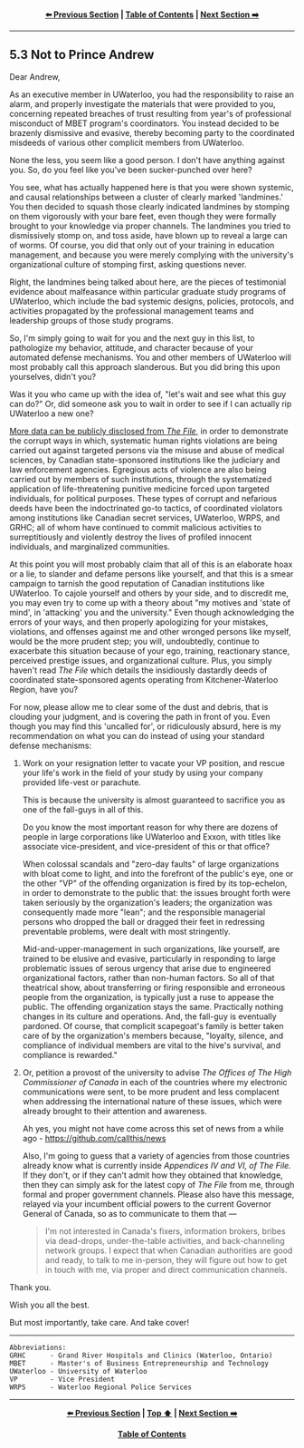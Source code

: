 <div align="center">
  
  **[:arrow_left: Previous Section][Prev] | [Table of Contents][TOC] | [Next Section :arrow_right:][Next]**
  
  [Prev]: ./05-02.md
  [Next]: ./05-04.md
  [TOC]: ./README.md#table-of-contents
  
</div>

---

## 5.3 Not to Prince Andrew

Dear Andrew,

As an executive member in UWaterloo, you had the responsibility to raise an alarm, and properly investigate the materials that were provided to you, concerning repeated breaches of trust resulting from year's of professional misconduct of MBET program's coordinators. You instead decided to be brazenly dismissive and evasive, thereby becoming party to the coordinated misdeeds of various other complicit members from UWaterloo. 

None the less, you seem like a good person. I don't have anything against you. So, do you feel like you've been sucker-punched over here?

You see, what has actually happened here is that you were shown systemic, and causal relationships between a cluster of clearly marked 'landmines.' You then decided to squash those clearly indicated landmines by stomping on them vigorously with your bare feet, even though they were formally brought to your knowledge via proper channels. The landmines you tried to dismissively stomp on, and toss aside, have blown up to reveal a large can of worms. Of course, you did that only out of your training in education management, and because you were merely complying with the university's organizational culture of stomping first, asking questions never.   

Right, the landmines being talked about here, are the pieces of testimonial evidence about malfeasance within particular graduate study programs of UWaterloo, which include the bad systemic designs, policies, protocols, and activities propagated by the professional management teams and leadership groups of those study programs.

So, I'm simply going to wait for you and the next guy in this list, to pathologize my behavior, attitude, and character because of your automated defense mechanisms. You and other members of UWaterloo will most probably call this approach slanderous. But you did bring this upon yourselves, didn't you? 

Was it you who came up with the idea of, "let's wait and see what this guy can do?" Or, did someone ask you to wait in order to see if I can actually rip UWaterloo a new one? 

[More data can be publicly disclosed from *The File,*](https://github.com/true-hindsight/grim-realities/tree/main/disclosed) in order to demonstrate the corrupt ways in which, systematic human rights violations are being carried out against targeted persons via the misuse and abuse of medical sciences, by Canadian state-sponsored institutions like the judiciary and law enforcement agencies. Egregious acts of violence are also being carried out by members of such institutions, through the systematized application of life-threatening punitive medicine forced upon targeted individuals, for political purposes. These types of corrupt and nefarious deeds have been the indoctrinated go-to tactics, of coordinated violators among institutions like Canadian secret services, UWaterloo, WRPS, and GRHC; all of whom have continued to commit malicious activities to surreptitiously and violently destroy the lives of profiled innocent individuals, and marginalized communities. 

At this point you will most probably claim that all of this is an elaborate hoax or a lie, to slander and defame persons like yourself, and that this is a smear campaign to tarnish the good reputation of Canadian institutions like UWaterloo. To cajole yourself and others by your side, and to discredit me, you may even try to come up with a theory about "my motives and 'state of mind', in 'attacking' you and the university." Even though acknowledging the errors of your ways, and then properly apologizing for your mistakes, violations, and offenses against me and other wronged persons like myself, would be the more prudent step; you will, undoubtedly, continue to exacerbate this situation because of your ego, training, reactionary stance, perceived prestige issues, and organizational culture. Plus, you simply haven't read *The File* which details the insidiously dastardly deeds of coordinated state-sponsored agents operating from Kitchener-Waterloo Region, have you? 

For now, please allow me to clear some of the dust and debris, that is clouding your judgment, and is covering the path in front of you. Even though you may find this 'uncalled for', or ridiculously absurd, here is my recommendation on what you can do instead of using your standard defense mechanisms:

1. Work on your resignation letter to vacate your VP position, and rescue your life's work in the field of your study by using your company provided life-vest or parachute. 

    This is because the university is almost guaranteed to sacrifice you as one of the fall-guys in all of this. 

    Do you know the most important reason for why there are dozens of people in large corporations like UWaterloo and Exxon, with titles like associate vice-president, and vice-president of this or that office? 

    When colossal scandals and "zero-day faults" of large organizations with bloat come to light, and into the forefront of the public's eye, one or the other "VP" of the offending organization is fired by its top-echelon, in order to demonstrate to the public that: the issues brought forth were taken seriously by the organization's leaders; the organization was consequently made more "lean"; and the responsible managerial persons who dropped the ball or dragged their feet in redressing preventable problems, were dealt with most stringently. 

    Mid-and-upper-management in such organizations, like yourself, are trained to be elusive and evasive, particularly in responding to large problematic issues of serous urgency that arise due to engineered organizational factors, rather than non-human factors. So all of that theatrical show, about transferring or firing responsible and erroneous people from the organization, is typically just a ruse to appease the public. The offending organization stays the same. Practically nothing changes in its culture and operations. And, the fall-guy is eventually pardoned. Of course, that complicit scapegoat's family is better taken care of by the organization's members because, "loyalty, silence, and compliance of individual members are vital to the hive's survival, and compliance is rewarded."

1. Or, petition a provost of the university to advise *The Offices of The High Commissioner of Canada* in each of the countries where my electronic communications were sent, to be more prudent and less complacent when addressing the international nature of these issues, which were already brought to their attention and awareness.

    Ah yes, you might not have come across this set of news from a while ago - https://github.com/callthis/news

    Also, I'm going to guess that a variety of agencies from those countries already know what is currently inside *Appendices IV and VI, of The File.* If they don't, or if they can't admit how they obtained that knowledge, then they can simply ask for the latest copy of *The File* from me, through formal and proper government channels. Please also have this message, relayed via your incumbent official powers to the current Governor General of Canada, so as to communicate to them that — 
    
    > I'm not interested in Canada's fixers, information brokers, bribes via dead-drops, under-the-table activities, and back-channeling network groups. I expect that when Canadian authorities are good and ready, to talk to me in-person, they will figure out how to get in touch with me, via proper and direct communication channels. 

Thank you. 

Wish you all the best. 

But most importantly, take care. And take cover!

---

```
Abbreviations:
GRHC      - Grand River Hospitals and Clinics (Waterloo, Ontario)
MBET      - Master's of Business Entrepreneurship and Technology 
UWaterloo - University of Waterloo
VP        - Vice President 
WRPS      - Waterloo Regional Police Services 
```

---
<div align="center">
  
  **[:arrow_left: Previous Section][Prev] | [Top :arrow_up:][Top] | [Next Section :arrow_right:][Next]** 
  
  **[Table of Contents][TOC]**

  [Prev]: ./05-02.md
  [Top]: ./05-03.md#53-not-to-prince-andrew
  [Next]: ./05-04.md
  [TOC]: ./README.md#table-of-contents
  
</div>